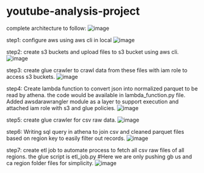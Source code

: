 # youtube-analysis-project

complete architecture to follow:
![image](https://user-images.githubusercontent.com/66850958/225360550-0e50dddd-9797-41f4-8907-13a329cf7940.png)


step1: configure aws using aws cli in local
![image](https://user-images.githubusercontent.com/66850958/225161817-7959e5f4-ad16-47b8-beb8-67566f1f3157.png)


step2: create s3 buckets and upload files to s3 bucket using aws cli.
![image](https://user-images.githubusercontent.com/66850958/225358142-4e544113-0352-46fe-a8dd-921f4ea1c177.png)

step3: create glue crawler to crawl data from these files with iam role to access s3 buckets.
![image](https://user-images.githubusercontent.com/66850958/225358652-2e5223e9-3d38-419c-a4df-379b30aa74cb.png)

step4: Create lambda function to convert json into normalized parquet to be read by athena. the code would be available in lambda_function.py file.
Added awsdarawrangler module as a layer to support execution and attached iam role with s3 and glue policies.
![image](https://user-images.githubusercontent.com/66850958/225359428-d936d7fa-38e3-44ce-9db5-00c0761d218c.png)

step5: create glue crawler for csv raw data.
![image](https://user-images.githubusercontent.com/66850958/225361481-562c3fc2-a9f7-470a-bfb0-f6a539f34130.png)

step6: Writing sql query in athena to join csv and cleaned parquet files based on region key to easily filter out records.
![image](https://user-images.githubusercontent.com/66850958/225361047-14ff5e2c-e588-4ebf-b235-17938e201deb.png)


step7: create etl job to automate process to fetch all csv raw files of all regions. the glue script is etl_job.py 
#Here we are only pushing gb us and ca region folder files for simplicity. 
![image](https://user-images.githubusercontent.com/66850958/225362453-65debaf4-62c4-4f8f-8efc-c4c1bb6e89b5.png)


